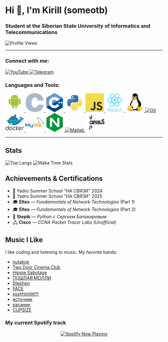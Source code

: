 # Hi 👋, I'm Kirill (someotb)
### Student at the Siberian State University of Informatics and Telecommunications

![Profile Views](https://komarev.com/ghpvc/?username=someotb&label=Profile%20views&color=b422bf&style=flat)

---

<h3 align="left">Connect with me:</h3>
<p align="left">
  <a href="https://www.youtube.com/@someotb" target="_blank">
    <img src="https://raw.githubusercontent.com/rahuldkjain/github-profile-readme-generator/master/src/images/icons/Social/youtube.svg" alt="YouTube" width="60" height="60"/>
  </a>
  <a href="https://t.me/watashia12" target="_blank">
    <img src="https://raw.githubusercontent.com/simple-icons/simple-icons/develop/icons/telegram.svg" alt="Telegram" width="60" height="60"/>
  </a>
</p>

<h3 align="left">Languages and Tools:</h3>
<p align="left">
  <a href="https://developer.android.com" target="_blank">
    <img src="https://raw.githubusercontent.com/devicons/devicon/master/icons/android/android-original-wordmark.svg" alt="Android" width="60" height="60"/>
  </a>
  <a href="https://www.cprogramming.com/" target="_blank">
    <img src="https://raw.githubusercontent.com/devicons/devicon/master/icons/c/c-original.svg" alt="C" width="60" height="60"/>
  </a>
  <a href="https://www.w3schools.com/cpp/" target="_blank">
    <img src="https://raw.githubusercontent.com/devicons/devicon/master/icons/cplusplus/cplusplus-original.svg" alt="C++" width="60" height="60"/>
  </a>
  <a href="https://www.python.org" target="_blank">
    <img src="https://raw.githubusercontent.com/devicons/devicon/master/icons/python/python-original.svg" alt="Python" width="60" height="60"/>
  </a>
  <a href="https://developer.mozilla.org/en-US/docs/Web/JavaScript" target="_blank">
    <img src="https://raw.githubusercontent.com/devicons/devicon/master/icons/javascript/javascript-original.svg" alt="JavaScript" width="60" height="60"/>
  </a>
  <a href="https://reactjs.org/" target="_blank">
    <img src="https://raw.githubusercontent.com/devicons/devicon/master/icons/react/react-original-wordmark.svg" alt="React" width="60" height="60"/>
  </a>
  <a href="https://www.linux.org/" target="_blank">
    <img src="https://raw.githubusercontent.com/devicons/devicon/master/icons/linux/linux-original.svg" alt="Linux" width="60" height="60"/>
  </a>
  <a href="https://git-scm.com/" target="_blank">
    <img src="https://www.vectorlogo.zone/logos/git-scm/git-scm-icon.svg" alt="Git" width="60" height="60"/>
  </a>
  <a href="https://www.docker.com/" target="_blank">
    <img src="https://raw.githubusercontent.com/devicons/devicon/master/icons/docker/docker-original-wordmark.svg" alt="Docker" width="60" height="60"/>
  </a>
  <a href="https://www.mysql.com/" target="_blank">
    <img src="https://raw.githubusercontent.com/devicons/devicon/master/icons/mysql/mysql-original-wordmark.svg" alt="MySQL" width="60" height="60"/>
  </a>
  <a href="https://www.nginx.com" target="_blank">
    <img src="https://raw.githubusercontent.com/devicons/devicon/master/icons/nginx/nginx-original.svg" alt="Nginx" width="60" height="60"/>
  </a>
  <a href="https://www.mathworks.com/" target="_blank">
    <img src="https://upload.wikimedia.org/wikipedia/commons/2/21/Matlab_Logo.png" alt="Matlab" width="60" height="60"/>
  </a>
  <a href="https://canvasjs.com" target="_blank">
    <img src="https://raw.githubusercontent.com/Hardik0307/Hardik0307/master/assets/canvasjs-charts.svg" alt="CanvasJS" width="60" height="60"/>
  </a>
</p>

---

## Stats

<p align="centre">
  <img src="https://github-readme-stats.vercel.app/api/top-langs/?username=someotb&langs_count=8&theme=dark&hide_border=true&hide=TeX,makefile" alt="Top Langs" width="421" />
  <img src="https://github-readme-stats.vercel.app/api/wakatime?username=someotb&layout=compact&langs_count=8&theme=dark&v=2" alt="Waka Time Stats" width="421"/>
</p>

## Achievements & Certifications
- 📡 Yadro Summer School "НА СВЯЗИ" 2024  
- 📶 Yadro Summer School "НА СВЯЗИ" 2025
- 🎓 **Eltex** — *Fundamentals of Network Technologies* (Part 1)  
- 🎓 **Eltex** — *Fundamentals of Network Technologies* (Part 2)
- 🐍 **Stepik** — *Python с Сергеем Балакиревым*
- 🖧 **Cisco** — *CCNA Packet Tracer Labs (Unofficial)*  

## Music I Like
I like coding and listening to music. My favorite bands:

- [nutakoe](https://www.youtube.com/@Vertfil)
- [Two Door Cinema Club](https://www.youtube.com/channel/UC21j22BUI19MJ6F8IrxnjJg)
- [Hippie Sabotage](https://www.youtube.com/@HippieSabotage)
- [ПОШЛАЯ МОЛЛИ](https://www.youtube.com/@poshlayamolly)
- [Stephen](https://www.youtube.com/channel/UCWBRy5_pT-KAO8NFaGeETHg)
- [FACE](https://www.youtube.com/@facemoney)
- [ssshhhiiittt!!!](https://www.youtube.com/channel/UC9buQ3siM6ebgh_tEwWaGAg)
- [источник](https://www.youtube.com/@ustochnuk)
- [касание](https://www.youtube.com/channel/UCq2wdua2lFdQj1hmqKda0Rw)
- [CUPSIZE](https://www.youtube.com/channel/UCNpdKmV1hHFuKM6DUxGMOBw)


### My current Spotify track
<p align="center">
  <a href="https://spotify-github-profile.kittinanx.com/api/view?uid=31bihmjsaopxfpvd3almmolzk6cu&redirect=true">
    <img
      src="https://spotify-github-profile.kittinanx.com/api/view?uid=31bihmjsaopxfpvd3almmolzk6cu&cover_image=true&theme=spotify-embed&show_offline=true&background_color=121212&interchange=false&profanity=false&mode=dark&bar_color=53b14f&bar_color_cover=true"
      width="800"
      alt="Spotify Now Playing"
    />
  </a>
</p>
